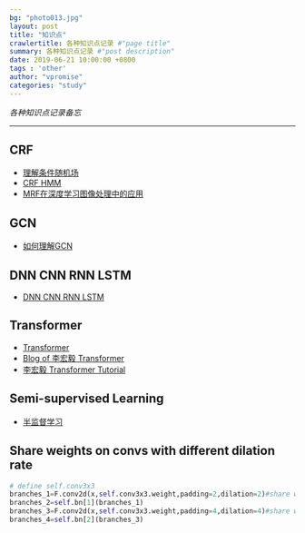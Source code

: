 ```yaml
---
bg: "photo013.jpg"
layout: post
title: "知识点"
crawlertitle: 各种知识点记录 #"page title"
summary: 各种知识点记录 #"post description"
date: 2019-06-21 10:00:00 +0800
tags : 'other'
author: "vpromise"
categories: "study"
---
```


*各种知识点记录备忘* 

---
## CRF
- [理解条件随机场](https://www.jianshu.com/p/55755fc649b1)
- [CRF HMM](https://www.zhihu.com/question/35866596/answer/236886066)
- [MRF在深度学习图像处理中的应用](https://zhuanlan.zhihu.com/p/38343732)

## GCN
- [如何理解GCN](https://www.zhihu.com/question/54504471/answer/630639025)

## DNN CNN RNN LSTM
- [DNN CNN RNN LSTM](https://www.zhihu.com/question/34681168)

## Transformer
- [Transformer](https://zhuanlan.zhihu.com/p/308301901)
- [Blog of 李宏毅 Transformer](https://hackmd.io/@shaoeChen/rJlRfP7mL)
- [李宏毅 Transformer Tutorial](https://www.youtube.com/watch?v=ugWDIIOHtPA)

## Semi-supervised Learning
- [半监督学习](https://www.cnblogs.com/wuliytTaotao/p/12825797.html)

## Share weights on convs with different dilation rate
```python
# define self.conv3x3
branches_1=F.conv2d(x,self.conv3x3.weight,padding=2,dilation=2)#share weight
branches_2=self.bn[1](branches_1)
branches_3=F.conv2d(x,self.conv3x3.weight,padding=4,dilation=4)#share weight
branches_4=self.bn[2](branches_3)
```